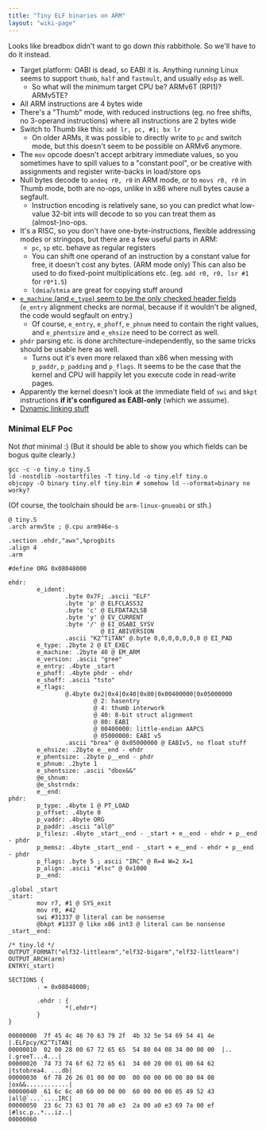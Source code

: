 ```yaml
---
title: "Tiny ELF binaries on ARM"
layout: "wiki-page"
---
```


Looks like breadbox didn't want to go down *this* rabbithole. So we'll have to
do it instead.

* Target platform: OABI is dead, so EABI it is. Anything running Linux seems to
  support `thumb`, `half` and `fastmult`, and usually `edsp` as well.
  * So what will the minimum target CPU be? ARMv6T (RPI1)? ARMv5TE?
* All ARM instructions are 4 bytes wide
* There's a "Thumb" mode, with reduced instructions (eg. no free shifts, no
  3-operand instructions) where all instructions are 2 bytes wide
* Switch to Thumb like this: `add lr, pc, #1; bx lr`
  * On older ARMs, it was possible to directly write to `pc` and switch mode,
    but this doesn't seem to be possible on ARMv6 anymore.
* The `mov` opcode doesn't accept arbitrary immediate values, so you sometimes
  have to spill values to a "constant pool", or be creative with assignments and
  register write-backs in load/store ops
* Null bytes decode to `andeq r0, r0` in ARM mode, or to `movs r0, r0` in Thumb
  mode, both are no-ops, unlike in x86 where null bytes cause a segfault.
  * Instruction encoding is relatively sane, so you can predict what low-value
    32-bit ints will decode to so you can treat them as (almost-)no-ops.
* It's a RISC, so you don't have one-byte-instructions, flexible addressing
  modes or stringops, but there are a few useful parts in ARM:
  * `pc`, `sp` etc. behave as regular registers
  * You can shift one operand of an instruction by a constant value for free,
    it doesn't cost any bytes. (ARM mode only) This can also be used to do
    fixed-point multiplications etc. (eg. `add r0, r0, lsr #1` for `r0*1.5`)
  * `ldmia`/`stmia` are great for copying stuff around
* [`e_machine` (and `e_type`) seem to be the only checked header fields
  ](https://code.woboq.org/linux/linux/arch/arm/kernel/elf.c.html) (`e_entry`
  alignment checks are normal, because if it wouldn't be aligned, the code
  would segfault on entry.)
  * Of course, `e_entry`, `e_phoff`, `e_phnum` need to contain the right
    values, and `e_phentsize` and `e_ehsize` need to be correct as well.
* `phdr` parsing etc. is done architecture-independently, so the same tricks
  should be usable here as well.
  * Turns out it's even more relaxed than x86 when messing with `p_paddr`,
    `p_padding` and `p_flags`. It seems to be the case that the kernel and CPU
    will happily let you execute code in read-write pages.
* Apparently the kernel doesn't look at the immediate field of `swi` and
  `bkpt` instructions __if it's configured as EABI-only__ (which we assume).
* [Dynamic linking stuff](/explain/rtld#dynamic-linking_arm)

### Minimal ELF Poc

Not *that* minimal :) (But it should be able to show you which fields can be
bogus quite clearly.)

```
gcc -c -o tiny.o tiny.S
ld -nostdlib -nostartfiles -T tiny.ld -o tiny.elf tiny.o
objcopy -O binary tiny.elf tiny.bin # somehow ld --oformat=binary no worky?
```

(Of course, the toolchain should be `arm-linux-gnueabi` or sth.)

```
@ tiny.S
.arch armv5te ; @.cpu arm946e-s

.section .ehdr,"awx",%progbits
.align 4
.arm

#define ORG 0x08048000

ehdr:
        e_ident:
                .byte 0x7F; .ascii "ELF"
                .byte 'p' @ ELFCLASS32
                .byte 'c' @ ELFDATA2LSB
                .byte 'y' @ EV_CURRENT
                .byte '/' @ EI_OSABI_SYSV
                          @ EI_ABIVERSION
                .ascii "K2^TiTAN" @.byte 0,0,0,0,0,0,0 @ EI_PAD
        e_type: .2byte 2 @ ET_EXEC
        e_machine: .2byte 40 @ EM_ARM
        e_version: .ascii "gree"
        e_entry: .4byte _start
        e_phoff: .4byte phdr - ehdr
        e_shoff: .ascii "tsto"
        e_flags:                                  
                @.4byte 0x2|0x4|0x40|0x80|0x00400000|0x05000000
                        @ 2: hasentry
                        @ 4: thumb interwork
                        @ 40: 8-bit struct alignment
                        @ 80: EABI
                        @ 00400000: little-endian AAPCS
                        @ 05000000: EABI v5
                .ascii "brea" @ 0x05000000 @ EABIv5, no float stuff
        e_ehsize: .2byte e__end - ehdr
        e_phentsize: .2byte p__end - phdr
        e_phnum: .2byte 1
        e_shentsize: .ascii "dbox&&"
        @e_shnum:
        @e_shstrndx:
        e__end:
phdr:
        p_type: .4byte 1 @ PT_LOAD
        p_offset: .4byte 0
        p_vaddr: .4byte ORG
        p_paddr: .ascii "all@"
        p_filesz: .4byte _start__end - _start + e__end - ehdr + p__end - phdr
        p_memsz: .4byte _start__end - _start + e__end - ehdr + p__end - phdr
        p_flags: .byte 5 ; ascii "IRC" @ R=4 W=2 X=1
        p_align: .ascii "#lsc" @ 0x1000
        p__end:

.global _start
_start:
        mov r7, #1 @ SYS_exit
        mov r0, #42
        swi #31337 @ literal can be nonsense
        @bkpt #1337 @ like x86 int3 @ literal can be nonsense
_start__end:
```

```
/* tiny.ld */
OUTPUT_FORMAT("elf32-littlearm","elf32-bigarm","elf32-littlearm")
OUTPUT_ARCH(arm)
ENTRY(_start)

SECTIONS {
        . = 0x08048000;

        .ehdr : {
                *(.ehdr*)
        }
}
```

```
00000000  7f 45 4c 46 70 63 79 2f  4b 32 5e 54 69 54 41 4e  |.ELFpcy/K2^TiTAN|
00000010  02 00 28 00 67 72 65 65  54 80 04 08 34 00 00 00  |..(.greeT...4...|
00000020  74 73 74 6f 62 72 65 61  34 00 20 00 01 00 64 62  |tstobrea4. ...db|
00000030  6f 78 26 26 01 00 00 00  00 00 00 00 00 80 04 08  |ox&&............|
00000040  61 6c 6c 40 60 00 00 00  60 00 00 00 05 49 52 43  |all@`...`....IRC|
00000050  23 6c 73 63 01 70 a0 e3  2a 00 a0 e3 69 7a 00 ef  |#lsc.p..*...iz..|
00000060
```
